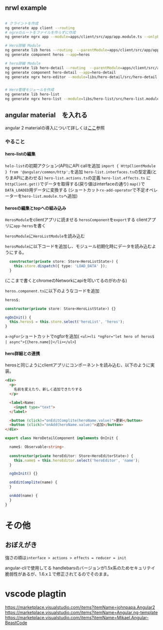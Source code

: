 ## nrwl example


```sh

# クライントを作成
ng generate app client --routing
# ngrxのルートをファイルを作らずに作成
ng generate ngrx app --module=apps/client/src/app/app.module.ts --onlyEmptyRoot

# Hero詳細 Module
ng generate lib heros --routing  --parentModule=apps/client/src/app/app.module.ts 
ng generate component heros --app=heros

# hero詳細 Module
ng generate lib hero-detail --routing  --parentModule=apps/client/src/app/app.module.ts 
ng generate component hero-detail --app=hero-detail
ng generate ngrx hero-editor --module=libs/hero-detail/src/hero-detail.module.ts


# Hero管理モジュールを作成
ng generate lib hero-list
ng generate ngrx hero-list --module=libs/hero-list/src/hero-list.module.ts

```

## angular material　を入れる

angular 2 materialの導入について詳しくは[ここ](https://material.angular.io/guide/getting-started)参照


### やること

#### hero-listの編集

`helo-list`の初期アクション(API)にAPI callを追加
`import { HttpClientModule } from '@angular/common/http';`を追加
`hero-list.interfaces.ts`の型定義(とりまAPIにあわせる)
`hero-list.actions.ts`の定義
`hero-list.effects.ts` に`httpClient.get()`でデータを取得する(戻り値はinterfaceの通り)
`map()`で`DATA_LOADED`用データに変換する
(ショートカット`rx-add-operator`で不足オペレーターを`hero-list.module.ts`へ追加)

#### herosの編集とtopへの組み込み


`HerosModule`をclientアプリに読ませる
`herosComponent`を`export`する
clientアプリに`app-heros`を書く

`herosModule`に`HeroListModule`を読み込む

`herosModule`に以下コードを追加し、モジュール初期化時にデータを読み込むようにする。
```typescript
  constructor(private store: Store<HeroListState>) {
    this.store.dispatch({ type: 'LOAD_DATA' });
  }
```
(ここまで書くとchromeのNetworkにapiを叩いてるのがわかる)

`heros.component.ts`に以下のようなコードを追加

```typescript
heros$;

constructor(private store: Store<HeroListState>) {}

ngOnInit() {
  this.heros$ = this.store.select('heroList', 'heros');
}
```


`a-ngFor`ショートカットでngforを追加( `<ul><li *ngFor="let hero of heros$ | async">{{hero.name}}</li></ul>`)

#### hero詳細との連携

herosと同じようにclientアプリにコンポーネントを読み込む、以下のように実装。

```html
<div>
  <p>
    名前を変えたり、新しく追加できたりする
  </p>

  <label>Name:
    <input type="text">
  </label>

  <button (click)="onEditComplite(heroName.value)">更新</button>
  <button (click)="onAdd(heroName.value)">追加</button>
</div>

```

```typescript
export class HeroDetailComponent implements OnInit {

  name$: Observable<string>
  
  constructor(private heroEditor: Store<HeroEditorState>) {
    this.name$ = this.heroEditor.select('heroEditor', 'name');
  }

  ngOnInit() {}

  onEditComplite(name) {
  }

  onAdd(name) {
  }
}
```


# その他

## おぼえがき

強さの順は`interface > actions > effects = reducer = init`

angular-cliで使用してる handlebarsのバージョンが1.5x系のためセキュリテイ脆弱性があるが、1.6.x１で修正されてるのでそのまま。

# vscode plagtin

https://marketplace.visualstudio.com/items?itemName=johnpapa.Angular2
https://marketplace.visualstudio.com/items?itemName=Angular.ng-template
https://marketplace.visualstudio.com/items?itemName=Mikael.Angular-BeastCode


